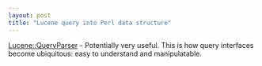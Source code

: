 ```yaml
---
layout: post
title: "Lucene query into Perl data structure"
---
```




<a href="http://search.cpan.org/author/SIMON/Lucene-QueryParser-1.02/">Lucene::QueryParser</a> - Potentially very useful. This is how query interfaces become ubiquitous: easy to understand and manipulatable.



